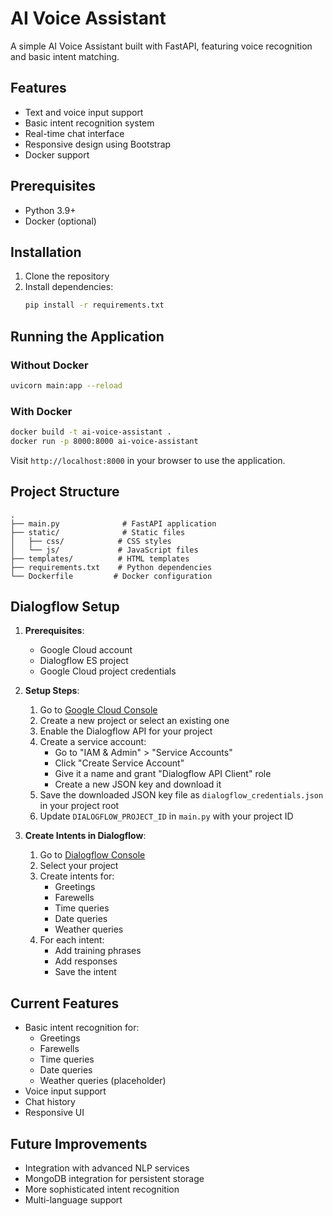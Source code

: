 # AI Voice Assistant

A simple AI Voice Assistant built with FastAPI, featuring voice recognition and basic intent matching.

## Features

- Text and voice input support
- Basic intent recognition system
- Real-time chat interface
- Responsive design using Bootstrap
- Docker support

## Prerequisites

- Python 3.9+
- Docker (optional)

## Installation

1. Clone the repository
2. Install dependencies:
   ```bash
   pip install -r requirements.txt
   ```

## Running the Application

### Without Docker

```bash
uvicorn main:app --reload
```

### With Docker

```bash
docker build -t ai-voice-assistant .
docker run -p 8000:8000 ai-voice-assistant
```

Visit `http://localhost:8000` in your browser to use the application.

## Project Structure

```
.
├── main.py              # FastAPI application
├── static/              # Static files
│   ├── css/            # CSS styles
│   └── js/             # JavaScript files
├── templates/          # HTML templates
├── requirements.txt    # Python dependencies
└── Dockerfile         # Docker configuration
```

## Dialogflow Setup

1. **Prerequisites**:
   - Google Cloud account
   - Dialogflow ES project
   - Google Cloud project credentials

2. **Setup Steps**:
   1. Go to [Google Cloud Console](https://console.cloud.google.com)
   2. Create a new project or select an existing one
   3. Enable the Dialogflow API for your project
   4. Create a service account:
      - Go to "IAM & Admin" > "Service Accounts"
      - Click "Create Service Account"
      - Give it a name and grant "Dialogflow API Client" role
      - Create a new JSON key and download it
   5. Save the downloaded JSON key file as `dialogflow_credentials.json` in your project root
   6. Update `DIALOGFLOW_PROJECT_ID` in `main.py` with your project ID

3. **Create Intents in Dialogflow**:
   1. Go to [Dialogflow Console](https://dialogflow.cloud.google.com/)
   2. Select your project
   3. Create intents for:
      - Greetings
      - Farewells
      - Time queries
      - Date queries
      - Weather queries
   4. For each intent:
      - Add training phrases
      - Add responses
      - Save the intent

## Current Features

- Basic intent recognition for:
  - Greetings
  - Farewells
  - Time queries
  - Date queries
  - Weather queries (placeholder)
- Voice input support
- Chat history
- Responsive UI

## Future Improvements

- Integration with advanced NLP services
- MongoDB integration for persistent storage
- More sophisticated intent recognition
- Multi-language support
